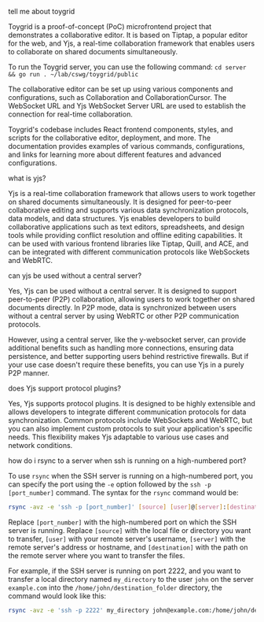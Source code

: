 
tell me about toygrid

Toygrid is a proof-of-concept (PoC) microfrontend project that
demonstrates a collaborative editor. It is based on Tiptap, a popular
editor for the web, and Yjs, a real-time collaboration framework that
enables users to collaborate on shared documents simultaneously.

To run the Toygrid server, you can use the following command: ``` cd
server && go run . ~/lab/cswg/toygrid/public ```

The collaborative editor can be set up using various components and
configurations, such as Collaboration and CollaborationCursor. The
WebSocket URL and Yjs WebSocket Server URL are used to establish the
connection for real-time collaboration.

Toygrid's codebase includes React frontend components, styles, and
scripts for the collaborative editor, deployment, and more. The
documentation provides examples of various commands, configurations,
and links for learning more about different features and advanced
configurations.

what is yjs?

Yjs is a real-time collaboration framework that allows users to work
together on shared documents simultaneously. It is designed for
peer-to-peer collaborative editing and supports various data
synchronization protocols, data models, and data structures. Yjs
enables developers to build collaborative applications such as text
editors, spreadsheets, and design tools while providing conflict
resolution and offline editing capabilities. It can be used with
various frontend libraries like Tiptap, Quill, and ACE, and can be
integrated with different communication protocols like WebSockets and
WebRTC.

can yjs be used without a central server?

Yes, Yjs can be used without a central server. It is designed to
support peer-to-peer (P2P) collaboration, allowing users to work
together on shared documents directly. In P2P mode, data is
synchronized between users without a central server by using WebRTC or
other P2P communication protocols.

However, using a central server, like the y-websocket server, can
provide additional benefits such as handling more connections,
ensuring data persistence, and better supporting users behind
restrictive firewalls. But if your use case doesn't require these
benefits, you can use Yjs in a purely P2P manner.

does Yjs support protocol plugins?

Yes, Yjs supports protocol plugins. It is designed to be highly
extensible and allows developers to integrate different communication
protocols for data synchronization. Common protocols include
WebSockets and WebRTC, but you can also implement custom protocols to
suit your application's specific needs. This flexibility makes Yjs
adaptable to various use cases and network conditions.

how do i rsync to a server when ssh is running on a high-numbered port?

To use `rsync` when the SSH server is running on a high-numbered port,
you can specify the port using the `-e` option followed by the `ssh -p
[port_number]` command. The syntax for the `rsync` command would be:

```bash
rsync -avz -e 'ssh -p [port_number]' [source] [user]@[server]:[destination]
```

Replace `[port_number]` with the high-numbered port on which the SSH
server is running. Replace `[source]` with the local file or directory
you want to transfer, `[user]` with your remote server's username,
`[server]` with the remote server's address or hostname, and
`[destination]` with the path on the remote server where you want to
transfer the files.

For example, if the SSH server is running on port 2222, and you want
to transfer a local directory named `my_directory` to the user `john`
on the server `example.com` into the `/home/john/destination_folder`
directory, the command would look like this:

```bash
rsync -avz -e 'ssh -p 2222' my_directory john@example.com:/home/john/destination_folder/
```


